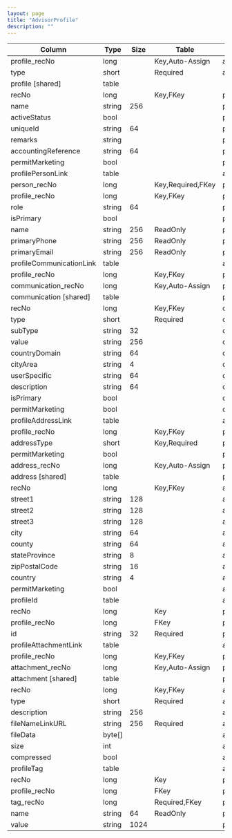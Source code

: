 ```yaml
---
layout: page
title: "AdvisorProfile"
description: ""
---
```




| Column | Type | Size | Table | Description |
| ------ | ---- | ---- | ----- | ----------- |
| profile_recNo | long |  | Key,Auto-Assign | advisorProfile | 
| type | short |  | Required | advisorProfile | 
| profile  [shared] | table |  |  |  | 
| recNo | long |  | Key,FKey | profile | 
| name | string | 256 |  | profile | 
| activeStatus | bool |  |  | profile | 
| uniqueId | string | 64 |  | profile | 
| remarks | string |  |  | profile | 
| accountingReference | string | 64 |  | profile | 
| permitMarketing | bool |  |  | profile | 
| profilePersonLink  | table |  |  | advisorProfile | 
| person_recNo | long |  | Key,Required,FKey | profilePersonLink | 
| profile_recNo | long |  | Key,FKey | profilePersonLink | 
| role | string | 64 |  | profilePersonLink | 
| isPrimary | bool |  |  | profilePersonLink | 
| name | string | 256 | ReadOnly | profilePersonLink | 
| primaryPhone | string | 256 | ReadOnly | profilePersonLink | 
| primaryEmail | string | 256 | ReadOnly | profilePersonLink | 
| profileCommunicationLink  | table |  |  | advisorProfile | 
| profile_recNo | long |  | Key,FKey | profileCommunicationLink | 
| communication_recNo | long |  | Key,Auto-Assign | profileCommunicationLink | 
| communication  [shared] | table |  |  | profile | 
| recNo | long |  | Key,FKey | communication | 
| type | short |  | Required | communication | 
| subType | string | 32 |  | communication | 
| value | string | 256 |  | communication | 
| countryDomain | string | 64 |  | communication | 
| cityArea | string | 4 |  | communication | 
| userSpecific | string | 64 |  | communication | 
| description | string | 64 |  | communication | 
| isPrimary | bool |  |  | communication | 
| permitMarketing | bool |  |  | communication | 
| profileAddressLink  | table |  |  | advisorProfile | 
| profile_recNo | long |  | Key,FKey | profileAddressLink | 
| addressType | short |  | Key,Required | profileAddressLink | 
| permitMarketing | bool |  |  | profileAddressLink | 
| address_recNo | long |  | Key,Auto-Assign | profileAddressLink | 
| address  [shared] | table |  |  | profile | 
| recNo | long |  | Key,FKey | address | 
| street1 | string | 128 |  | address | 
| street2 | string | 128 |  | address | 
| street3 | string | 128 |  | address | 
| city | string | 64 |  | address | 
| county | string | 64 |  | address | 
| stateProvince | string | 8 |  | address | 
| zipPostalCode | string | 16 |  | address | 
| country | string | 4 |  | address | 
| permitMarketing | bool |  |  | address | 
| profileId  | table |  |  | advisorProfile | 
| recNo | long |  | Key | profileId | 
| profile_recNo | long |  | FKey | profileId | 
| id | string | 32 | Required | profileId | 
| profileAttachmentLink  | table |  |  | advisorProfile | 
| profile_recNo | long |  | Key,FKey | profileAttachmentLink | 
| attachment_recNo | long |  | Key,Auto-Assign | profileAttachmentLink | 
| attachment  [shared] | table |  |  | profile | 
| recNo | long |  | Key,FKey | attachment | 
| type | short |  | Required | attachment | 
| description | string | 256 |  | attachment | 
| fileNameLinkURL | string | 256 | Required | attachment | 
| fileData | byte[] |  |  | attachment | 
| size | int |  |  | attachment | 
| compressed | bool |  |  | attachment | 
| profileTag  | table |  |  | advisorProfile | 
| recNo | long |  | Key | profileTag | 
| profile_recNo | long |  | FKey | profileTag | 
| tag_recNo | long |  | Required,FKey | profileTag | 
| name | string | 64 | ReadOnly | profileTag | 
| value | string | 1024 |  | profileTag | 


